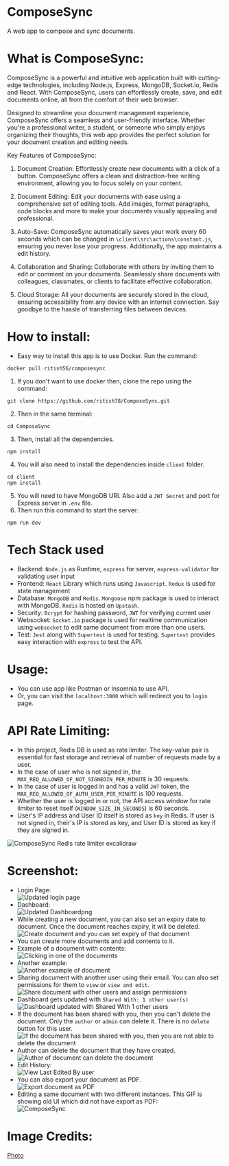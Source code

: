 # ComposeSync
A web app to compose and sync documents.

# What is ComposeSync:
ComposeSync is a powerful and intuitive web application built with cutting-edge technologies, including Node.js, Express, MongoDB, Socket.io, Redis and React. With ComposeSync, users can effortlessly create, save, and edit documents online, all from the comfort of their web browser.

Designed to streamline your document management experience, ComposeSync offers a seamless and user-friendly interface. Whether you're a professional writer, a student, or someone who simply enjoys organizing their thoughts, this web app provides the perfect solution for your document creation and editing needs.

Key Features of ComposeSync:

1. Document Creation: Effortlessly create new documents with a click of a button. ComposeSync offers a clean and distraction-free writing environment, allowing you to focus solely on your content.

2. Document Editing: Edit your documents with ease using a comprehensive set of editing tools. Add images, format paragraphs, code blocks and more to make your documents visually appealing and professional.

3. Auto-Save: ComposeSync automatically saves your work every 60 seconds which can be changed in `\client\src\actions\constant.js`, ensuring you never lose your progress. Additionally, the app maintains a edit history.

5. Collaboration and Sharing: Collaborate with others by inviting them to edit or comment on your documents. Seamlessly share documents with colleagues, classmates, or clients to facilitate effective collaboration.

6. Cloud Storage: All your documents are securely stored in the cloud, ensuring accessibility from any device with an internet connection. Say goodbye to the hassle of transferring files between devices.


# How to install:
* Easy way to install this app is to use Docker. Run the command:
```
docker pull ritish56/composesync
```

1. If you don't want to use docker then, clone the repo using the command:
```
git clone https://github.com/ritish78/ComposeSync.git
```
2. Then in the same terminal:
```
cd ComposeSync
```
3. Then, install all the dependencies.
```
npm install
```
4. You will also need to install the dependencies inside `client` folder.
```
cd client
npm install
```
5. You will need to have MongoDB URI. Also add a `JWT Secret` and port for Express server in `.env` file.
6. Then run this command to start the server:
```
npm run dev
```

# Tech Stack used
* Backend: `Node.js` as Runtime, `express` for server, `express-validator` for validating user input
* Frontend: `React` Library which runs using `Javascript`. `Redux` is used for state management
* Database: `MongoDB` and `Redis`. `Mongoose` npm package is used to interact with MongoDB. `Redis` is hosted on `Upstash`. 
* Security: `Bcrypt` for hashing password, `JWT` for verifying current user
* Websocket: `Socket.io` package is used for realtime communication using `websocket` to edit same document from more than one users.
* Test: `Jest` along with `Supertest` is used for testing. `Supertest` provides easy interaction with `express` to test the API.

# Usage: 
* You can use app like Postman or Insomnia to use API.
* Or, you can visit the `localhost:3000` which will redirect you to `login` page.

# API Rate Limiting:
* In this project, Redis DB is used as rate limiter. The key-value pair is essential for fast storage and retrieval of number of requests made by a user.
* In the case of user who is not signed in, the `MAX_REQ_ALLOWED_OF_NOT_SIGNEDIN_PER_MINUTE` is 30 requests.
* In the case of user is logged in and has a valid `JWT` token, the `MAX_REQ_ALLOWED_OF_AUTH_USER_PER_MINUTE` is 100 requests. 
* Whether the user is logged in or not, the API access window for rate limiter to reset itself (`WINDOW_SIZE_IN_SECONDS`) is 60 seconds.
* User's IP address and User ID itself is stored as `key` in Redis. If user is not signed in, their's IP is stored as key, and User ID is stored as key if they are signed in.

![ComposeSync Redis rate limiter excalidraw](https://github.com/ritish78/ComposeSync/assets/36816476/27fd2e77-bd27-4161-9267-18e6740af7c6)



# Screenshot:
* Login Page: <br> ![Updated login page](https://github.com/ritish78/ComposeSync/assets/36816476/3df1ca40-bdc9-40c1-8365-94dff53a2e79)
* Dashboard: <br> ![Updated Dashboardpng](https://github.com/ritish78/ComposeSync/assets/36816476/98a7e07d-cd05-47ae-80ca-4658220ef962)
* While creating a new document, you can also set an expiry date to document. Once the document reaches expiry, it will be deleted. <br> ![Create document and you can set expiry of that document](https://github.com/ritish78/ComposeSync/assets/36816476/e4524a26-0043-46c2-a29f-29aeb59451b7)
* You can create more documents and add contents to it.
* Example of a document with contents: <br> ![Clicking in one of the documents](https://github.com/ritish78/ComposeSync/assets/36816476/de8d9436-9524-43b0-bed3-34bf468109cd)
* Another example: <br> ![Another example of document](https://github.com/ritish78/ComposeSync/assets/36816476/f9a9f6a7-18bf-4ace-951f-47225b7639b0)
* Sharing document with another user using their email. You can also set permissions for them to `view` or `view and edit`. <br>  ![Share document with other users and assign permissions](https://github.com/ritish78/ComposeSync/assets/36816476/c4a68868-eea0-4894-86df-ae887706418e)
* Dashboard gets updated with `Shared With: 1 other user(s)` <br> ![Dashboard updated with Shared With 1 other users](https://github.com/ritish78/ComposeSync/assets/36816476/5b48c538-175d-4573-864b-ef0c46caa74d)
* If the document has been shared with you, then you can't delete the document. Only the `author` or `admin` can delete it. There is no `delete` button for this user. <br> ![If the document has been shared with you, then you are not able to delete the document](https://github.com/ritish78/ComposeSync/assets/36816476/77e80e01-48fa-4686-9eb9-9b7a00f775bd)
* Author can delete the document that they have created. <br> ![Author of document can delete the document](https://github.com/ritish78/ComposeSync/assets/36816476/afc620b5-e75e-4b6f-a0ab-edef3cf2554e)
* Edit History: <br> ![View Last Edited By user](https://github.com/ritish78/ComposeSync/assets/36816476/86246aaa-53ff-415b-8a84-31ad30692cf9)
* You can also export your document as PDF. <br> ![Export document as PDF](https://github.com/ritish78/ComposeSync/assets/36816476/39901a4c-d9e9-4d37-869a-41a7bf9f268b)
* Editing a same document with two different instances. This GIF is showing old UI which did not have export as PDF: <br> ![ComposeSync](https://github.com/ritish78/ComposeSync/assets/36816476/c7b6525c-2efa-4ed1-8a22-0cf9b3785c60)

# Image Credits:
<a href="https://unsplash.com/photos/q10VITrVYUM">Photo</a>


